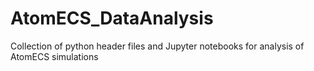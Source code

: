 # AtomECS_DataAnalysis
Collection of python header files and Jupyter notebooks for analysis of AtomECS simulations

